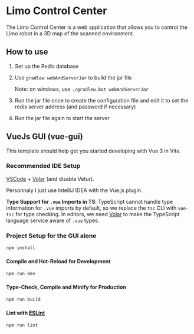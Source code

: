 # Limo Control Center

The Limo Control Center is a web application that allows you to control the Limo robot in a 3D map of the scanned
environment.

## How to use

1. Set up the Redis database

2. Use `gradlew webAndServerJar` to build the jar file

   Note: on windows, use `./gradlew.bat webAndServerJar`

3. Run the jar file once to create the configuration file and edit it to set the redis server address (and password if
   necessary)

4. Run the jar file again to start the server


## VueJs GUI (vue-gui)

This template should help get you started developing with Vue 3 in Vite.

### Recommended IDE Setup

[VSCode](https://code.visualstudio.com/) + [Volar](https://marketplace.visualstudio.com/items?itemName=Vue.volar) (and disable Vetur).

Personnaly I just use IntelliJ IDEA with the Vue.js plugin.

**Type Support for `.vue` Imports in TS**: TypeScript cannot handle type information for `.vue` imports by default, so 
we replace the `tsc` CLI with `vue-tsc` for type checking. In editors, we need [Volar](https://marketplace.visualstudio.com/items?itemName=Vue.volar) to make the TypeScript 
language service aware of `.vue` types.

### Project Setup for the GUI alone

```sh
npm install
```

#### Compile and Hot-Reload for Development

```sh
npm run dev
```

#### Type-Check, Compile and Minify for Production

```sh
npm run build
```

#### Lint with [ESLint](https://eslint.org/)

```sh
npm run lint
```
